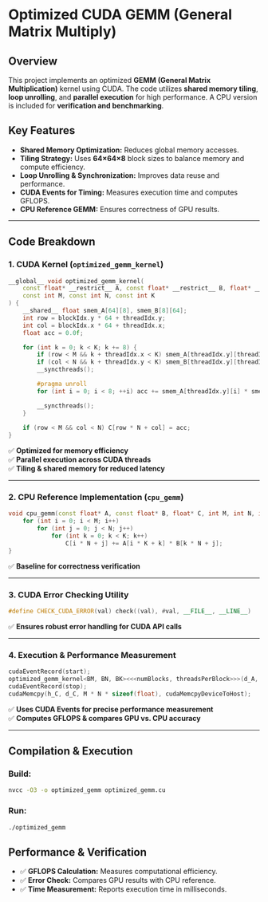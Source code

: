 
# **Optimized CUDA GEMM (General Matrix Multiply)**

## **Overview**
This project implements an optimized **GEMM (General Matrix Multiplication)** kernel using CUDA. The code utilizes **shared memory tiling**, **loop unrolling**, and **parallel execution** for high performance. A CPU version is included for **verification and benchmarking**.

## **Key Features**
- **Shared Memory Optimization:** Reduces global memory accesses.
- **Tiling Strategy:** Uses **64×64×8** block sizes to balance memory and compute efficiency.
- **Loop Unrolling & Synchronization:** Improves data reuse and performance.
- **CUDA Events for Timing:** Measures execution time and computes GFLOPS.
- **CPU Reference GEMM:** Ensures correctness of GPU results.

---

## **Code Breakdown**
### **1. CUDA Kernel (`optimized_gemm_kernel`)**
```cpp
__global__ void optimized_gemm_kernel(
    const float* __restrict__ A, const float* __restrict__ B, float* __restrict__ C, 
    const int M, const int N, const int K
) {
    __shared__ float smem_A[64][8], smem_B[8][64];
    int row = blockIdx.y * 64 + threadIdx.y;
    int col = blockIdx.x * 64 + threadIdx.x;
    float acc = 0.0f;

    for (int k = 0; k < K; k += 8) {
        if (row < M && k + threadIdx.x < K) smem_A[threadIdx.y][threadIdx.x] = A[row * K + k + threadIdx.x];
        if (col < N && k + threadIdx.y < K) smem_B[threadIdx.y][threadIdx.x] = B[(k + threadIdx.y) * N + col];
        __syncthreads();

        #pragma unroll
        for (int i = 0; i < 8; ++i) acc += smem_A[threadIdx.y][i] * smem_B[i][threadIdx.x];

        __syncthreads();
    }
    
    if (row < M && col < N) C[row * N + col] = acc;
}
```
✅ **Optimized for memory efficiency**  
✅ **Parallel execution across CUDA threads**  
✅ **Tiling & shared memory for reduced latency**  

---

### **2. CPU Reference Implementation (`cpu_gemm`)**
```cpp
void cpu_gemm(const float* A, const float* B, float* C, int M, int N, int K) {
    for (int i = 0; i < M; i++)
        for (int j = 0; j < N; j++)
            for (int k = 0; k < K; k++)
                C[i * N + j] += A[i * K + k] * B[k * N + j];
}
```
✅ **Baseline for correctness verification**  

---

### **3. CUDA Error Checking Utility**
```cpp
#define CHECK_CUDA_ERROR(val) check((val), #val, __FILE__, __LINE__)
```
✅ **Ensures robust error handling for CUDA API calls**

---

### **4. Execution & Performance Measurement**
```cpp
cudaEventRecord(start);
optimized_gemm_kernel<BM, BN, BK><<<numBlocks, threadsPerBlock>>>(d_A, d_B, d_C, M, N, K);
cudaEventRecord(stop);
cudaMemcpy(h_C, d_C, M * N * sizeof(float), cudaMemcpyDeviceToHost);
```
✅ **Uses CUDA Events for precise performance measurement**  
✅ **Computes GFLOPS & compares GPU vs. CPU accuracy**  

---

## **Compilation & Execution**
### **Build:**
```bash
nvcc -O3 -o optimized_gemm optimized_gemm.cu
```
### **Run:**
```bash
./optimized_gemm
```

## **Performance & Verification**
- ✅ **GFLOPS Calculation:** Measures computational efficiency.
- ✅ **Error Check:** Compares GPU results with CPU reference.
- ✅ **Time Measurement:** Reports execution time in milliseconds.


